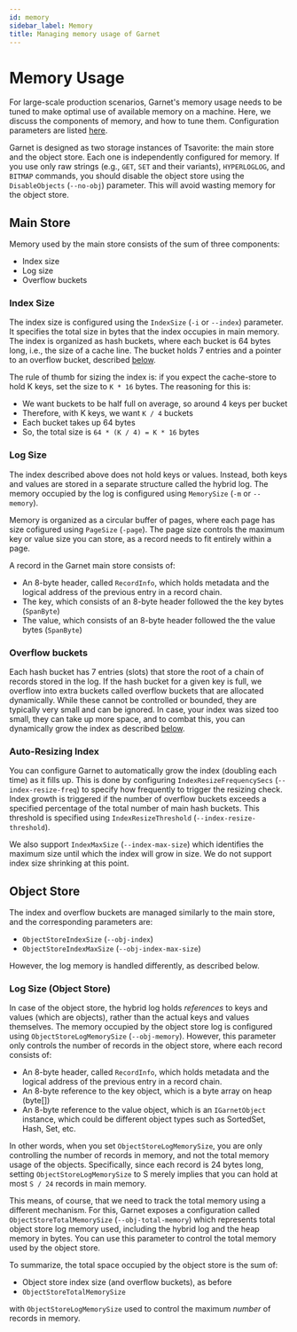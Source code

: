 ```yaml
---
id: memory
sidebar_label: Memory
title: Managing memory usage of Garnet
---
```


# Memory Usage

For large-scale production scenarios, Garnet's memory usage needs to be tuned to make optimal use
of available memory on a machine. Here, we discuss the components of memory, and how to tune them.
Configuration parameters are listed [here](configuration).

Garnet is designed as two storage instances of Tsavorite: the main store and the object store. Each one is independently configured for memory. If you use only raw strings (e.g., `GET`, `SET` and their variants), `HYPERLOGLOG`, and `BITMAP` commands, you should disable the object store using the `DisableObjects` (`--no-obj`) parameter. This will avoid wasting memory for the object store.

## Main Store

Memory used by the main store consists of the sum of three components:
* Index size
* Log size
* Overflow buckets

### Index Size

The index size is configured using the `IndexSize` (`-i` or `--index`) parameter. It specifies the total size in bytes
that the index occupies in main memory. The index is organized as hash buckets, where each bucket is 64 bytes long, i.e.,
the size of a cache line. The bucket holds 7 entries and a pointer to an overflow bucket, described [below](#overflow-buckets).

The rule of thumb for sizing the index is: if you expect the cache-store to hold K keys, set the size to `K * 16` bytes. The
reasoning for this is:
* We want buckets to be half full on average, so around 4 keys per bucket
* Therefore, with K keys, we want `K / 4` buckets
* Each bucket takes up 64 bytes
* So, the total size is `64 * (K / 4) = K * 16` bytes

### Log Size

The index described above does not hold keys or values. Instead, both keys and values are stored in a separate structure 
called the hybrid log. The memory occupied by the log is configured using `MemorySize` (`-m` or `--memory`).

Memory is organized as a circular buffer of pages, where each page has size cofigured using `PageSize` (`-page`). The page
size controls the maximum key or value size you can store, as a record needs to fit entirely within a page.

A record in the Garnet main store consists of:
* An 8-byte header, called `RecordInfo`, which holds metadata and the logical address of the previous entry in a record chain.
* The key, which consists of an 8-byte header followed the the key bytes (`SpanByte`)
* The value, which consists of an 8-byte header followed the the value bytes (`SpanByte`)


### Overflow buckets

Each hash bucket has 7 entries (slots) that store the root of a chain of records stored in the log. If the hash bucket for
a given key is full, we overflow into extra buckets called overflow buckets that are allocated dynamically. While these
cannot be controlled or bounded, they are typically very small and can be ignored. In case, your index was sized too small, 
they can take up more space, and to combat this, you can dynamically grow the index as described [below](#auto-resizing-index).


### Auto-Resizing Index

You can configure Garnet to automatically grow the index (doubling each time) as it fills up. This is done by
configuring `IndexResizeFrequencySecs` (`--index-resize-freq`) to specify how frequently to trigger the
resizing check. Index growth is triggered if the number of overflow buckets exceeds a specified percentage
of the total number of main hash buckets. This threshold is specified using `IndexResizeThreshold` (`--index-resize-threshold`).

We also support `IndexMaxSize` (`--index-max-size`) which identifies the maximum size until which the index
will grow in size. We do not support index size shrinking at this point.


## Object Store

The index and overflow buckets are managed similarly to the main store, and the corresponding parameters
are:
* `ObjectStoreIndexSize` (`--obj-index`)
* `ObjectStoreIndexMaxSize` (`--obj-index-max-size`)

However, the log memory is handled differently, as described below.

### Log Size (Object Store)

In case of the object store, the hybrid log holds _references_ to keys and values (which are objects), rather 
than the actual keys and values themselves. The memory occupied by the object store log is configured using 
`ObjectStoreLogMemorySize` (`--obj-memory`). However, this parameter only controls the number of records
in the object store, where each record consists of:
* An 8-byte header, called `RecordInfo`, which holds metadata and the logical address of the previous entry in a record chain.
* An 8-byte reference to the key object, which is a byte array on heap (byte[])
* An 8-byte reference to the value object, which is an `IGarnetObject` instance, which could be different object types such as SortedSet, Hash, Set, etc.

In other words, when you set `ObjectStoreLogMemorySize`, you are only controlling the number of records in
memory, and not the total memory usage of the objects. Specifically, since each record is 24 bytes long,
setting `ObjectStoreLogMemorySize` to S merely implies that you can hold at most `S / 24` records in main
memory.

This means, of course, that we need to track the total memory using a different mechanism. For this, Garnet
exposes a configuration called `ObjectStoreTotalMemorySize` (`--obj-total-memory`) which represents total object 
store log memory used, including the hybrid log and the heap memory in bytes. You can use this parameter
to control the total memory used by the object store.

To summarize, the total space occupied by the object store is the sum of:
* Object store index size (and overflow buckets), as before
* `ObjectStoreTotalMemorySize`

with `ObjectStoreLogMemorySize` used to control the maximum _number_ of records in memory.


